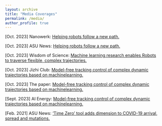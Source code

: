 ```yaml
---
layout: archive
title: "Media Coverages"
permalink: /media/
author_profile: true
---
```


[Oct. 2023] Nanowerk: <a href="https://www.nanowerk.com/news2/robotics/newsid=63856.php"> Helping robots follow a new path.</a>

[Oct. 2023] ASU News: <a href="https://news.asu.edu/20231012-helping-robots-follow-new-path"> Helping robots follow a new path.</a>

[Oct. 2023] Wisdom of Science: <a href="https://wisdomofscience.com/machine-learning-research-enables-robots-to-traverse-flexible-complex-trajectories"> Machine learning research enables Robots to traverse flexible, complex trajectories.</a>

[Oct. 2023] Jizhi Club: <a href="https://swarma.org/?p=45503"> Model-free tracking control of complex dynamic trajectories based on machinelearning.</a>

[Oct. 2023] The paper: <a href="https://m.thepaper.cn/newsDetail_forward_24825013"> Model-free tracking control of complex dynamic trajectories based on machinelearning.</a>

[Sept. 2023] AI Energy: <a href="https://mp.weixin.qq.com/s/wLU4S18U-DqYGZsUXB__Mg"> Model-free tracking control of complex dynamic trajectories based on machinelearning.</a>

[Feb. 2021] ASU News: <a href="https://news.asu.edu/20210216-global-engagement-time-zero-tool-adds-dimension-covid-19-arrival-spread-and-mutations">‘Time Zero’ tool adds dimension to COVID-19 arrival, spread and mutations.</a>



